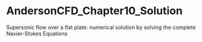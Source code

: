 # AndersonCFD_Chapter10_Solution
Supersonic flow over a flat plate: numerical solution by solving the complete Navier-Stokes Equations

